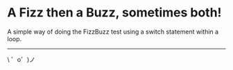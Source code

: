 A Fizz then a Buzz, sometimes both!
==========================
A simple way of doing the FizzBuzz test using a switch statement within a loop.

-------------------

\ ゜o゜)ノ
